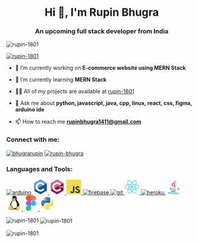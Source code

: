 <h1 align="center">Hi 👋, I'm Rupin Bhugra</h1>
<h3 align="center">An upcoming full stack developer from India</h3>

<p align="left"> <img src="https://komarev.com/ghpvc/?username=rupin-1801&label=Profile%20views&color=0e75b6&style=flat" alt="rupin-1801" /> </p>

<p align="left"> <a href="https://github.com/ryo-ma/github-profile-trophy"><img src="https://github-profile-trophy.vercel.app/?username=rupin-1801" alt="rupin-1801" /></a> </p>

- 🔭 I’m currently working on **E-commerce website using MERN Stack**

- 🌱 I’m currently learning **MERN Stack**

- 👨‍💻 All of my projects are available at [rupin-1801](rupin-1801)

- 💬 Ask me about **python, javascript, java, cpp, linux, react, css, figma, arduino ide**

- 📫 How to reach me **rupinbhugra1411@gmail.com**

<h3 align="left">Connect with me:</h3>
<p align="left">
<a href="https://twitter.com/bhugrarupin" target="blank"><img align="center" src="https://raw.githubusercontent.com/rahuldkjain/github-profile-readme-generator/master/src/images/icons/Social/twitter.svg" alt="bhugrarupin" height="30" width="40" /></a>
<a href="https://linkedin.com/in/rupin-bhugra" target="blank"><img align="center" src="https://raw.githubusercontent.com/rahuldkjain/github-profile-readme-generator/master/src/images/icons/Social/linked-in-alt.svg" alt="rupin-bhugra" height="30" width="40" /></a>
</p>

<h3 align="left">Languages and Tools:</h3>
<p align="left"> <a href="https://www.arduino.cc/" target="_blank"> <img src="https://cdn.worldvectorlogo.com/logos/arduino-1.svg" alt="arduino" width="40" height="40"/> </a> <a href="https://www.cprogramming.com/" target="_blank"> <img src="https://raw.githubusercontent.com/devicons/devicon/master/icons/c/c-original.svg" alt="c" width="40" height="40"/> </a> <a href="https://www.w3schools.com/cpp/" target="_blank"> <img src="https://raw.githubusercontent.com/devicons/devicon/master/icons/cplusplus/cplusplus-original.svg" alt="cplusplus" width="40" height="40"/> </a> <a href="https://www.javascript.com/" target="_blank"> <img src="https://raw.githubusercontent.com/devicons/devicon/master/icons/javascript/javascript-original.svg" alt="javascript" width="40" height="40"/> </a><a href="https://firebase.google.com/" target="_blank"> <img src="https://www.vectorlogo.zone/logos/firebase/firebase-icon.svg" alt="firebase" width="40" height="40"/> </a> <a href="https://git-scm.com/" target="_blank"> <img src="https://www.vectorlogo.zone/logos/git-scm/git-scm-icon.svg" alt="git" width="40" height="40"/> </a> <a href="https://www.reactjs.org/" target="_blank"> <img src="https://raw.githubusercontent.com/devicons/devicon/master/icons/react/react-original.svg" alt="React" width="40" height="40"/> </a><a href="https://heroku.com" target="_blank"> <img src="https://www.vectorlogo.zone/logos/heroku/heroku-icon.svg" alt="heroku" width="40" height="40"/> </a> <a href="https://www.java.com" target="_blank"> <img src="https://raw.githubusercontent.com/devicons/devicon/master/icons/java/java-original.svg" alt="java" width="40" height="40"/> </a> <a href="https://www.linux.org/" target="_blank"> <img src="https://raw.githubusercontent.com/devicons/devicon/master/icons/linux/linux-original.svg" alt="linux" width="40" height="40"/> </a>  <a href="https://www.figma.com/" target="_blank"> <img src="https://raw.githubusercontent.com/devicons/devicon/master/icons/figma/figma-original.svg" alt="figma" width="40" height="40"/> </a> <a href="https://www.python.org" target="_blank"> <img src="https://raw.githubusercontent.com/devicons/devicon/master/icons/python/python-original.svg" alt="python" width="40" height="40"/> </a>  </p>

<p><img align="left" src="https://github-readme-stats.vercel.app/api/top-langs?username=rupin-1801&show_icons=true&locale=en&layout=compact" alt="rupin-1801" /></p>

<p>&nbsp;<img align="center" src="https://github-readme-stats.vercel.app/api?username=rupin-1801&show_icons=true&locale=en" alt="rupin-1801" /></p>

<p><img align="center" src="https://github-readme-streak-stats.herokuapp.com/?user=rupin-1801&" alt="rupin-1801" /></p>
